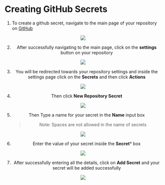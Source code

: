 # Creating GitHub Secrets

1. To create a github secret, navigate to the main page of your repository on [GitHub](https://github.com)

<center><img src="https://user-images.githubusercontent.com/82728823/193764818-f857c943-1613-4b38-8b75-3d74e5a09846.png"/><center>
   
2. After successfully navigating to the main page, click on the **settings** button on your repository

<center><img src="https://user-images.githubusercontent.com/82728823/193764984-4786b5e0-c60b-46ab-b594-7cd9ff65677f.png"/><center>
    
3. You will be redirected towards your repository settings and inside the settings page click on the **Secrets** and then click **Actions**
   
<center><img src="https://user-images.githubusercontent.com/82728823/193765074-52a61cc3-7051-4cee-accf-27f5e2c34ad9.png"/><center>
     
4. Then click **New Repository Secret**
   
<center><img src="https://user-images.githubusercontent.com/82728823/193765332-1afc8857-c1e5-4bed-951b-7349b0570132.png"/><center>

5. Then Type a name for your secret in the **Name** input box
   > Note: Spaces are not allowed in the name of secrets

<center><img src="https://user-images.githubusercontent.com/82728823/193765415-17c4a2b0-222f-4c75-b6db-1ebd2f0186ed.png"/><center>

6. Enter the value of your secret inside the **Secret*** box
   
<center><img src="https://user-images.githubusercontent.com/82728823/193765533-19c8a646-7177-4bdc-a3ab-98d16d1b90d1.png"/><center>

7. After successfully entering all the details, click on **Add Secret** and your secret will be added successfully

<center><img src="https://user-images.githubusercontent.com/82728823/193765630-515b4ca1-538a-4d48-8178-b89b760653cd.png"/><center>
